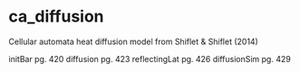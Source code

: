# ca_diffusion
Cellular automata heat diffusion model from Shiflet &amp; Shiflet (2014)

initBar pg. 420
diffusion pg. 423
reflectingLat pg. 426
diffusionSim pg. 429
